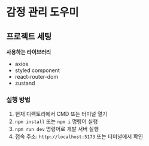 # 감정 관리 도우미

## 프로젝트 세팅

**사용하는 라이브러리**

- axios
- styled component
- react-router-dom
- zustand

### 실행 방법

1. 현재 디렉토리에서 CMD 또는 터미널 열기
2. `npm install` 또는 `npm i` 명령어 실행
3. `npm run dev` 명령어로 개발 서버 실행
4. 접속 주소: `http://localhost:5173` 또는 터미널에서 확인
